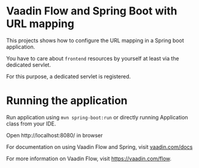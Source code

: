 # Vaadin Flow and Spring Boot with URL mapping

This projects shows how to configure the URL mapping in a Spring boot application.

You have to care about `frontend` resources by yourself at least via the dedicated servlet.

For this purpose, a dedicated servlet is registered.

# Running the application
Run application using `mvn spring-boot:run` or directly running Application class from your IDE.

Open http://localhost:8080/ in browser


For documentation on using Vaadin Flow and Spring, visit [vaadin.com/docs](https://vaadin.com/docs/v10/flow/spring/tutorial-spring-basic.html)

For more information on Vaadin Flow, visit https://vaadin.com/flow.